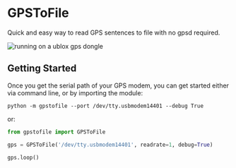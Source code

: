 # GPSToFile

Quick and easy way to read GPS sentences to file with no gpsd required.

![running on a ublox gps dongle](https://github.com/pubudeux/gpstofile/blob/main/example-run.png)

## Getting Started

Once you get the serial path of your GPS modem, you can get started either via command line, or by importing the module:

`python -m gpstofile --port /dev/tty.usbmodem14401 --debug True`

or:


```python
from gpstofile import GPSToFile

gps = GPSToFile('/dev/tty.usbmodem14401', readrate=1, debug=True)

gps.loop()
```

